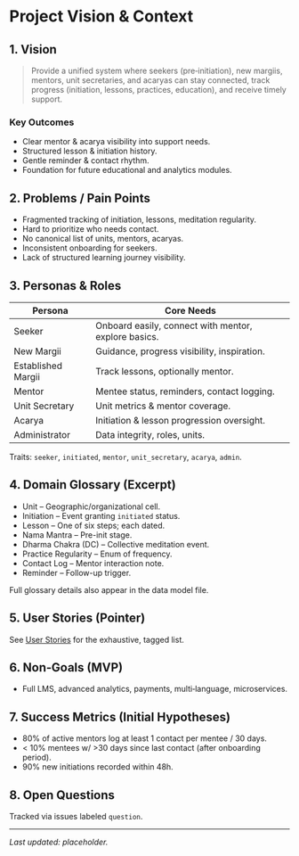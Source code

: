 # Project Vision & Context

## 1. Vision

> Provide a unified system where seekers (pre‑initiation), new margiis, mentors, unit secretaries, and acaryas can stay connected, track progress (initiation, lessons, practices, education), and receive timely support.

### Key Outcomes

- Clear mentor & acarya visibility into support needs.
- Structured lesson & initiation history.
- Gentle reminder & contact rhythm.
- Foundation for future educational and analytics modules.

## 2. Problems / Pain Points

- Fragmented tracking of initiation, lessons, meditation regularity.
- Hard to prioritize who needs contact.
- No canonical list of units, mentors, acaryas.
- Inconsistent onboarding for seekers.
- Lack of structured learning journey visibility.

## 3. Personas & Roles

| Persona            | Core Needs                                           |
| ------------------ | ---------------------------------------------------- |
| Seeker             | Onboard easily, connect with mentor, explore basics. |
| New Margii         | Guidance, progress visibility, inspiration.          |
| Established Margii | Track lessons, optionally mentor.                    |
| Mentor             | Mentee status, reminders, contact logging.           |
| Unit Secretary     | Unit metrics & mentor coverage.                      |
| Acarya             | Initiation & lesson progression oversight.           |
| Administrator      | Data integrity, roles, units.                        |

Traits: `seeker`, `initiated`, `mentor`, `unit_secretary`, `acarya`, `admin`.

## 4. Domain Glossary (Excerpt)

- Unit – Geographic/organizational cell.
- Initiation – Event granting `initiated` status.
- Lesson – One of six steps; each dated.
- Nama Mantra – Pre-init stage.
- Dharma Chakra (DC) – Collective meditation event.
- Practice Regularity – Enum of frequency.
- Contact Log – Mentor interaction note.
- Reminder – Follow-up trigger.

Full glossary details also appear in the data model file.

## 5. User Stories (Pointer)

See [User Stories](./user-stories.md) for the exhaustive, tagged list.

## 6. Non‑Goals (MVP)

- Full LMS, advanced analytics, payments, multi‑language, microservices.

## 7. Success Metrics (Initial Hypotheses)

- 80% of active mentors log at least 1 contact per mentee / 30 days.
- < 10% mentees w/ >30 days since last contact (after onboarding period).
- 90% new initiations recorded within 48h.

## 8. Open Questions

Tracked via issues labeled `question`.

---

_Last updated: placeholder._
